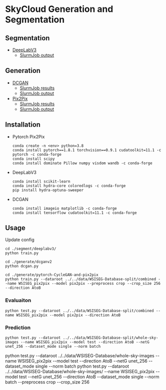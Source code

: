# SkyCloud Generation and Segmentation

## Segmentation 
- [DeepLabV3](./segment/deeplabv3/)
    - [SlurmJob output](./slurm-1571171.out)

## Generation 
- [DCGAN](./generate/dcganv2/)
    - [SlurmJob results](./generate/dcganv2/results/WSISEG64/)
    - [SlurmJob output](./slurm-1570828.out)
- [Pix2Pix](./generate/pytorch-CycleGAN-and-pix2pix/)
    - [SlurmJob results](./generate/pytorch-CycleGAN-and-pix2pix/checkpoints/WSISEG_pix2pix/web/index.html)
    - [SlurmJob output](./slurm-1571169.out)

## Installation
- Pytorch Pix2Pix
    ```
    conda create -n <env> python=3.8  
    conda install pytorch==1.8.1 torchvision==0.9.1 cudatoolkit=11.1 -c pytorch -c conda-forge  
    conda install scipy
    conda install dominate Pillow numpy visdom wandb -c conda-forge
    ```
- DeepLabV3
    ```
    conda install scikit-learn
    conda install hydra-core coloredlogs -c conda-forge
    pip install hydra-optuna-sweeper
    ```
- DCGAN 
    ```
    conda install imageio matplotlib -c conda-forge
    conda install tensorflow cudatoolkit=11.1 -c conda-forge
    ```

## Usage 
Update config
```
cd ./segment/deeplabv3/
python train.py
```
```
cd ./generate/dcganv2
python dcgan.py
```
```
cd ./generate/pytorch-CycleGAN-and-pix2pix
python train.py --dataroot ../../data/WSISEG-Database-split/combined --name WSISEG_pix2pix --model pix2pix --preprocess crop --crop_size 256 --direction AtoB
```

### Evaluaiton
```
python test.py --dataroot ../../data/WSISEG-Database-split/combined --name WSISEG_pix2pix --model pix2pix --direction AtoB
```


### Prediction
```
python test.py --dataroot ../../data/WSISEG-Database-split/whole-sky-images --name WSISEG_pix2pix --model test --direction AtoB --netG unet_256 --dataset_mode single --norm batch 
```
python test.py --dataroot ../../data/WSISEG-Database/whole-sky-images --name WSISEG_pix2pix --model test --direction AtoB --netG unet_256 --dataset_mode single --norm batch 
python test.py --dataroot ../../data/WSISEG-Database/whole-sky-images/ --name WSISEG_pix2pix --model test --netG unet_256 --direction AtoB --dataset_mode single --norm batch --preprocess crop --crop_size 256
